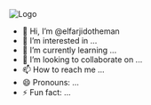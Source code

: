 <img scr="/portfolio-logo.png" alt="Logo"/>

- 👋 Hi, I’m @elfarjidotheman
- 👀 I’m interested in ...
- 🌱 I’m currently learning ...
- 💞️ I’m looking to collaborate on ...
- 📫 How to reach me ...
- 😄 Pronouns: ...
- ⚡ Fun fact: ...

<!---
elfarjidotheman/elfarjidotheman is a ✨ special ✨ repository because its `README.md` (this file) appears on your GitHub profile.
You can click the Preview link to take a look at your changes.
--->
